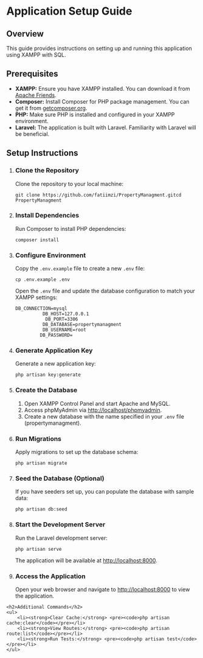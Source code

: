 <!DOCTYPE html>
<html lang="en">
<head>
    <meta charset="UTF-8">
    <meta name="viewport" content="width=device-width, initial-scale=1.0">
    <title>Application Setup Guide</title>
</head>
<body>
    <h1>Application Setup Guide</h1>
    <h2>Overview</h2>
    <p>This guide provides instructions on setting up and running this application using XAMPP with SQL.</p>
    <h2>Prerequisites</h2>
    <ul>
        <li><strong>XAMPP:</strong> Ensure you have XAMPP installed. You can download it from <a href="https://www.apachefriends.org/index.html">Apache Friends</a>.</li>
        <li><strong>Composer:</strong> Install Composer for PHP package management. You can get it from <a href="https://getcomposer.org/">getcomposer.org</a>.</li>
        <li><strong>PHP:</strong> Make sure PHP is installed and configured in your XAMPP environment.</li>
        <li><strong>Laravel:</strong> The application is built with Laravel. Familiarity with Laravel will be beneficial.</li>
    </ul>
    <h2>Setup Instructions</h2>
    <ol>
        <li>
            <h3>Clone the Repository</h3>
            <p>Clone the repository to your local machine:</p>
            <pre><code>git clone https://github.com/fatiimzi/PropertyManagment.gitcd PropertyManagment</code></pre>
        </li>
        <li>
            <h3>Install Dependencies</h3>
            <p>Run Composer to install PHP dependencies:</p>
            <pre><code>composer install</code></pre>
        </li>
        <li>
            <h3>Configure Environment</h3>
            <p>Copy the <code>.env.example</code> file to create a new <code>.env</code> file:</p>
            <pre><code>cp .env.example .env</code></pre>
            <p>Open the <code>.env</code> file and update the database configuration to match your XAMPP settings:</p>
            <pre><code>DB_CONNECTION=mysql
          DB_HOST=127.0.0.1
           DB_PORT=3306
          DB_DATABASE=propertymanagment
          DB_USERNAME=root
         DB_PASSWORD=</code></pre>
        </li>
        <li>
            <h3>Generate Application Key</h3>
            <p>Generate a new application key:</p>
            <pre><code>php artisan key:generate</code></pre>
        </li>
        <li>
            <h3>Create the Database</h3>
            <ol>
                <li>Open XAMPP Control Panel and start Apache and MySQL.</li>
                <li>Access phpMyAdmin via <a href="http://localhost/phpmyadmin">http://localhost/phpmyadmin</a>.</li>
                <li>Create a new database with the name specified in your <code>.env</code> file (propertymanagment).</li>
            </ol>
        </li>
        <li>
            <h3>Run Migrations</h3>
            <p>Apply migrations to set up the database schema:</p>
            <pre><code>php artisan migrate</code></pre>
        </li>
        <li>
            <h3>Seed the Database (Optional)</h3>
            <p>If you have seeders set up, you can populate the database with sample data:</p>
            <pre><code>php artisan db:seed</code></pre>
        </li>
        <li>
            <h3>Start the Development Server</h3>
            <p>Run the Laravel development server:</p>
            <pre><code>php artisan serve</code></pre>
            <p>The application will be available at <a href="http://localhost:8000">http://localhost:8000</a>.</p>
        </li>
        <li>
            <h3>Access the Application</h3>
            <p>Open your web browser and navigate to <a href="http://localhost:8000">http://localhost:8000</a> to view the application.</p>
        </li>
    </ol>

    <h2>Additional Commands</h2>
    <ul>
	    <li><strong>Clear Cache:</strong> <pre><code>php artisan cache:clear</code></pre></li>
        <li><strong>View Routes:</strong> <pre><code>php artisan route:list</code></pre></li>
        <li><strong>Run Tests:</strong> <pre><code>php artisan test</code></pre></li>
    </ul>
</body>
</html>



